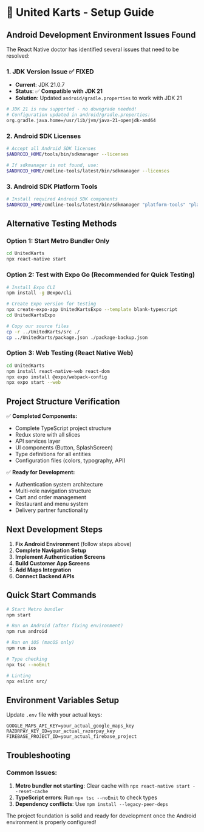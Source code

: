 # 🚀 United Karts - Setup Guide

## Android Development Environment Issues Found

The React Native doctor has identified several issues that need to be resolved:

### 1. JDK Version Issue ✅ FIXED
- **Current**: JDK 21.0.7
- **Status**: ✅ **Compatible with JDK 21**
- **Solution**: Updated `android/gradle.properties` to work with JDK 21

```bash
# JDK 21 is now supported - no downgrade needed!
# Configuration updated in android/gradle.properties:
org.gradle.java.home=/usr/lib/jvm/java-21-openjdk-amd64
```

### 2. Android SDK Licenses
```bash
# Accept all Android SDK licenses
$ANDROID_HOME/tools/bin/sdkmanager --licenses

# If sdkmanager is not found, use:
$ANDROID_HOME/cmdline-tools/latest/bin/sdkmanager --licenses
```

### 3. Android SDK Platform Tools
```bash
# Install required Android SDK components
$ANDROID_HOME/cmdline-tools/latest/bin/sdkmanager "platform-tools" "platforms;android-34" "build-tools;34.0.0"
```

## Alternative Testing Methods

### Option 1: Start Metro Bundler Only
```bash
cd UnitedKarts
npx react-native start
```

### Option 2: Test with Expo Go (Recommended for Quick Testing)
```bash
# Install Expo CLI
npm install -g @expo/cli

# Create Expo version for testing
npx create-expo-app UnitedKartsExpo --template blank-typescript
cd UnitedKartsExpo

# Copy our source files
cp -r ../UnitedKarts/src ./
cp ../UnitedKarts/package.json ./package-backup.json
```

### Option 3: Web Testing (React Native Web)
```bash
cd UnitedKarts
npm install react-native-web react-dom
npx expo install @expo/webpack-config
npx expo start --web
```

## Project Structure Verification

✅ **Completed Components:**
- Complete TypeScript project structure
- Redux store with all slices
- API services layer
- UI components (Button, SplashScreen)
- Type definitions for all entities
- Configuration files (colors, typography, API)

✅ **Ready for Development:**
- Authentication system architecture
- Multi-role navigation structure
- Cart and order management
- Restaurant and menu system
- Delivery partner functionality

## Next Development Steps

1. **Fix Android Environment** (follow steps above)
2. **Complete Navigation Setup**
3. **Implement Authentication Screens**
4. **Build Customer App Screens**
5. **Add Maps Integration**
6. **Connect Backend APIs**

## Quick Start Commands

```bash
# Start Metro bundler
npm start

# Run on Android (after fixing environment)
npm run android

# Run on iOS (macOS only)
npm run ios

# Type checking
npx tsc --noEmit

# Linting
npx eslint src/
```

## Environment Variables Setup

Update `.env` file with your actual keys:
```env
GOOGLE_MAPS_API_KEY=your_actual_google_maps_key
RAZORPAY_KEY_ID=your_actual_razorpay_key
FIREBASE_PROJECT_ID=your_actual_firebase_project
```

## Troubleshooting

### Common Issues:
1. **Metro bundler not starting**: Clear cache with `npx react-native start --reset-cache`
2. **TypeScript errors**: Run `npx tsc --noEmit` to check types
3. **Dependency conflicts**: Use `npm install --legacy-peer-deps`

The project foundation is solid and ready for development once the Android environment is properly configured!
